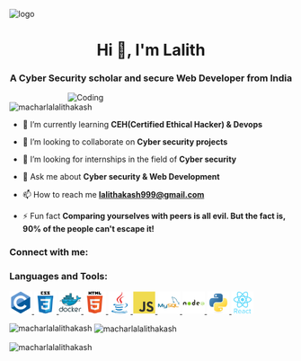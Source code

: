 ![logo](https://i.postimg.cc/v8qW67Qg/github.png)
<h1 align="center">Hi 👋, I'm Lalith</h1>
<h3 align="center">A Cyber Security scholar and secure Web Developer from India</h3>
<img align="right" alt="Coding" width="400" src="https://media.tenor.com/rePDfDWO3XoAAAAd/hacking.gif">

<p align="left"> <img src="https://komarev.com/ghpvc/?username=macharlalalithakash&label=Profile%20views&color=0e75b6&style=flat" alt="macharlalalithakash" /> </p>

- 🌱 I’m currently learning **CEH(Certified Ethical Hacker) & Devops**

- 👯 I’m looking to collaborate on **Cyber security projects**

- 🤝 I’m looking for internships in the field of **Cyber security**

- 💬 Ask me about **Cyber security & Web Development**

- 📫 How to reach me **lalithakash999@gmail.com**

- ⚡ Fun fact **Comparing yourselves with peers is all evil. But the fact is, 90% of the people can't escape it!**

<h3 align="left">Connect with me:</h3>
<p align="left">
</p>

<h3 align="left">Languages and Tools:</h3>
<p align="left"> <a href="https://www.cprogramming.com/" target="_blank" rel="noreferrer"> <img src="https://raw.githubusercontent.com/devicons/devicon/master/icons/c/c-original.svg" alt="c" width="40" height="40"/> </a> <a href="https://www.w3schools.com/css/" target="_blank" rel="noreferrer"> <img src="https://raw.githubusercontent.com/devicons/devicon/master/icons/css3/css3-original-wordmark.svg" alt="css3" width="40" height="40"/> </a> <a href="https://www.docker.com/" target="_blank" rel="noreferrer"> <img src="https://raw.githubusercontent.com/devicons/devicon/master/icons/docker/docker-original-wordmark.svg" alt="docker" width="40" height="40"/> </a> <a href="https://www.w3.org/html/" target="_blank" rel="noreferrer"> <img src="https://raw.githubusercontent.com/devicons/devicon/master/icons/html5/html5-original-wordmark.svg" alt="html5" width="40" height="40"/> </a> <a href="https://www.java.com" target="_blank" rel="noreferrer"> <img src="https://raw.githubusercontent.com/devicons/devicon/master/icons/java/java-original.svg" alt="java" width="40" height="40"/> </a> <a href="https://developer.mozilla.org/en-US/docs/Web/JavaScript" target="_blank" rel="noreferrer"> <img src="https://raw.githubusercontent.com/devicons/devicon/master/icons/javascript/javascript-original.svg" alt="javascript" width="40" height="40"/> </a> <a href="https://www.mysql.com/" target="_blank" rel="noreferrer"> <img src="https://raw.githubusercontent.com/devicons/devicon/master/icons/mysql/mysql-original-wordmark.svg" alt="mysql" width="40" height="40"/> </a> <a href="https://nodejs.org" target="_blank" rel="noreferrer"> <img src="https://raw.githubusercontent.com/devicons/devicon/master/icons/nodejs/nodejs-original-wordmark.svg" alt="nodejs" width="40" height="40"/> </a> <a href="https://www.python.org" target="_blank" rel="noreferrer"> <img src="https://raw.githubusercontent.com/devicons/devicon/master/icons/python/python-original.svg" alt="python" width="40" height="40"/> </a> <a href="https://reactjs.org/" target="_blank" rel="noreferrer"> <img src="https://raw.githubusercontent.com/devicons/devicon/master/icons/react/react-original-wordmark.svg" alt="react" width="40" height="40"/> </a> </p>

<p><img align="left" src="https://github-readme-stats.vercel.app/api/top-langs?username=macharlalalithakash&show_icons=true&locale=en&layout=compact" alt="macharlalalithakash" /></p>

<p>&nbsp;<img align="center" src="https://github-readme-stats.vercel.app/api?username=macharlalalithakash&show_icons=true&locale=en" alt="macharlalalithakash" /></p>

<p><img align="center" src="https://github-readme-streak-stats.herokuapp.com/?user=macharlalalithakash&" alt="macharlalalithakash" /></p>
